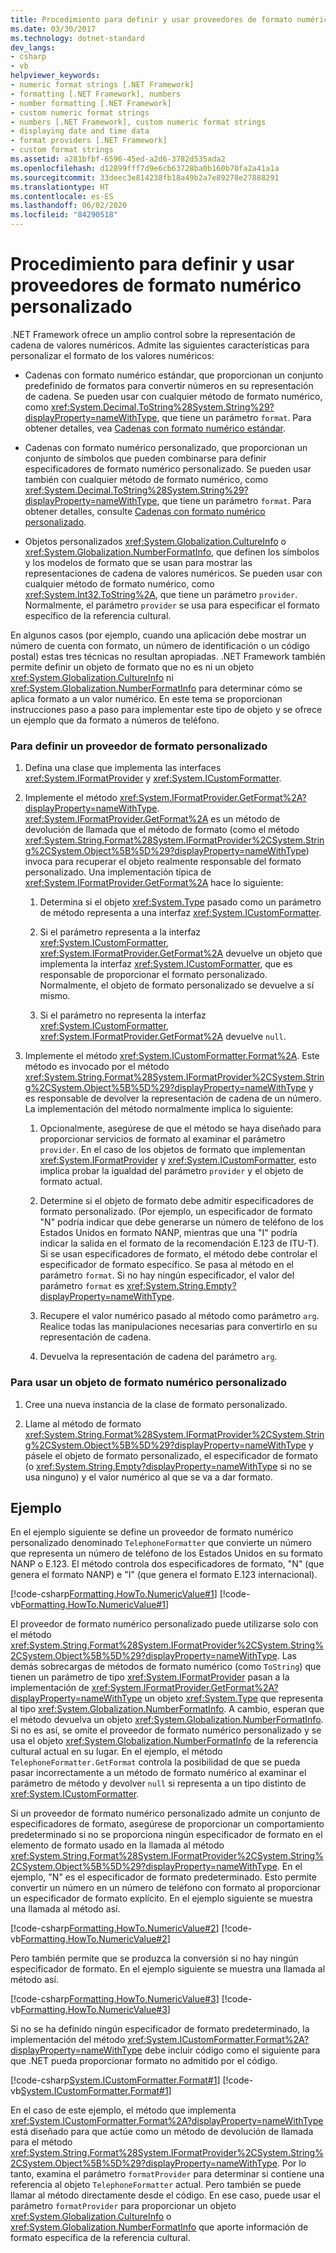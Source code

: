 ```yaml
---
title: Procedimiento para definir y usar proveedores de formato numérico personalizado
ms.date: 03/30/2017
ms.technology: dotnet-standard
dev_langs:
- csharp
- vb
helpviewer_keywords:
- numeric format strings [.NET Framework]
- formatting [.NET Framework], numbers
- number formatting [.NET Framework]
- custom numeric format strings
- numbers [.NET Framework], custom numeric format strings
- displaying date and time data
- format providers [.NET Framework]
- custom format strings
ms.assetid: a281bfbf-6596-45ed-a2d6-3782d535ada2
ms.openlocfilehash: d12899fff7d9e6cb63728ba0b160b70fa2a41a1a
ms.sourcegitcommit: 33deec3e814238fb18a49b2a7e89278e27888291
ms.translationtype: HT
ms.contentlocale: es-ES
ms.lasthandoff: 06/02/2020
ms.locfileid: "84290518"
---
```

# <a name="how-to-define-and-use-custom-numeric-format-providers"></a>Procedimiento para definir y usar proveedores de formato numérico personalizado
.NET Framework ofrece un amplio control sobre la representación de cadena de valores numéricos. Admite las siguientes características para personalizar el formato de los valores numéricos:  
  
- Cadenas con formato numérico estándar, que proporcionan un conjunto predefinido de formatos para convertir números en su representación de cadena. Se pueden usar con cualquier método de formato numérico, como <xref:System.Decimal.ToString%28System.String%29?displayProperty=nameWithType>, que tiene un parámetro `format`. Para obtener detalles, vea [Cadenas con formato numérico estándar](standard-numeric-format-strings.md).  
  
- Cadenas con formato numérico personalizado, que proporcionan un conjunto de símbolos que pueden combinarse para definir especificadores de formato numérico personalizado. Se pueden usar también con cualquier método de formato numérico, como <xref:System.Decimal.ToString%28System.String%29?displayProperty=nameWithType>, que tiene un parámetro `format`. Para obtener detalles, consulte [Cadenas con formato numérico personalizado](custom-numeric-format-strings.md).  
  
- Objetos personalizados <xref:System.Globalization.CultureInfo> o <xref:System.Globalization.NumberFormatInfo>, que definen los símbolos y los modelos de formato que se usan para mostrar las representaciones de cadena de valores numéricos. Se pueden usar con cualquier método de formato numérico, como <xref:System.Int32.ToString%2A>, que tiene un parámetro `provider`. Normalmente, el parámetro `provider` se usa para especificar el formato específico de la referencia cultural.  
  
 En algunos casos (por ejemplo, cuando una aplicación debe mostrar un número de cuenta con formato, un número de identificación o un código postal) estas tres técnicas no resultan apropiadas. .NET Framework también permite definir un objeto de formato que no es ni un objeto <xref:System.Globalization.CultureInfo> ni <xref:System.Globalization.NumberFormatInfo> para determinar cómo se aplica formato a un valor numérico. En este tema se proporcionan instrucciones paso a paso para implementar este tipo de objeto y se ofrece un ejemplo que da formato a números de teléfono.  
  
### <a name="to-define-a-custom-format-provider"></a>Para definir un proveedor de formato personalizado  
  
1. Defina una clase que implementa las interfaces <xref:System.IFormatProvider> y <xref:System.ICustomFormatter>.  
  
2. Implemente el método <xref:System.IFormatProvider.GetFormat%2A?displayProperty=nameWithType>. <xref:System.IFormatProvider.GetFormat%2A> es un método de devolución de llamada que el método de formato (como el método <xref:System.String.Format%28System.IFormatProvider%2CSystem.String%2CSystem.Object%5B%5D%29?displayProperty=nameWithType>) invoca para recuperar el objeto realmente responsable del formato personalizado. Una implementación típica de <xref:System.IFormatProvider.GetFormat%2A> hace lo siguiente:  
  
    1. Determina si el objeto <xref:System.Type> pasado como un parámetro de método representa a una interfaz <xref:System.ICustomFormatter>.  
  
    2. Si el parámetro representa a la interfaz <xref:System.ICustomFormatter>, <xref:System.IFormatProvider.GetFormat%2A> devuelve un objeto que implementa la interfaz <xref:System.ICustomFormatter>, que es responsable de proporcionar el formato personalizado. Normalmente, el objeto de formato personalizado se devuelve a sí mismo.  
  
    3. Si el parámetro no representa la interfaz <xref:System.ICustomFormatter>, <xref:System.IFormatProvider.GetFormat%2A> devuelve `null`.  
  
3. Implemente el método <xref:System.ICustomFormatter.Format%2A>. Este método es invocado por el método <xref:System.String.Format%28System.IFormatProvider%2CSystem.String%2CSystem.Object%5B%5D%29?displayProperty=nameWithType> y es responsable de devolver la representación de cadena de un número. La implementación del método normalmente implica lo siguiente:  
  
    1. Opcionalmente, asegúrese de que el método se haya diseñado para proporcionar servicios de formato al examinar el parámetro `provider`. En el caso de los objetos de formato que implementan <xref:System.IFormatProvider> y <xref:System.ICustomFormatter>, esto implica probar la igualdad del parámetro `provider` y el objeto de formato actual.  
  
    2. Determine si el objeto de formato debe admitir especificadores de formato personalizado. (Por ejemplo, un especificador de formato "N" podría indicar que debe generarse un número de teléfono de los Estados Unidos en formato NANP, mientras que una "I" podría indicar la salida en el formato de la recomendación E.123 de ITU-T). Si se usan especificadores de formato, el método debe controlar el especificador de formato específico. Se pasa al método en el parámetro `format`. Si no hay ningún especificador, el valor del parámetro `format` es <xref:System.String.Empty?displayProperty=nameWithType>.  
  
    3. Recupere el valor numérico pasado al método como parámetro `arg`. Realice todas las manipulaciones necesarias para convertirlo en su representación de cadena.  
  
    4. Devuelva la representación de cadena del parámetro `arg`.  
  
### <a name="to-use-a-custom-numeric-formatting-object"></a>Para usar un objeto de formato numérico personalizado  
  
1. Cree una nueva instancia de la clase de formato personalizado.  
  
2. Llame al método de formato <xref:System.String.Format%28System.IFormatProvider%2CSystem.String%2CSystem.Object%5B%5D%29?displayProperty=nameWithType> y pásele el objeto de formato personalizado, el especificador de formato (o <xref:System.String.Empty?displayProperty=nameWithType> si no se usa ninguno) y el valor numérico al que se va a dar formato.  
  
## <a name="example"></a>Ejemplo  
 En el ejemplo siguiente se define un proveedor de formato numérico personalizado denominado `TelephoneFormatter` que convierte un número que representa un número de teléfono de los Estados Unidos en su formato NANP o E.123. El método controla dos especificadores de formato, "N" (que genera el formato NANP) e "I" (que genera el formato E.123 internacional).  
  
 [!code-csharp[Formatting.HowTo.NumericValue#1](../../../samples/snippets/csharp/VS_Snippets_CLR/Formatting.HowTo.NumericValue/cs/Telephone1.cs#1)]
 [!code-vb[Formatting.HowTo.NumericValue#1](../../../samples/snippets/visualbasic/VS_Snippets_CLR/Formatting.HowTo.NumericValue/vb/Telephone1.vb#1)]  
  
 El proveedor de formato numérico personalizado puede utilizarse solo con el método <xref:System.String.Format%28System.IFormatProvider%2CSystem.String%2CSystem.Object%5B%5D%29?displayProperty=nameWithType>. Las demás sobrecargas de métodos de formato numérico (como `ToString`) que tienen un parámetro de tipo <xref:System.IFormatProvider> pasan a la implementación de <xref:System.IFormatProvider.GetFormat%2A?displayProperty=nameWithType> un objeto <xref:System.Type> que representa al tipo <xref:System.Globalization.NumberFormatInfo>. A cambio, esperan que el método devuelva un objeto <xref:System.Globalization.NumberFormatInfo>. Si no es así, se omite el proveedor de formato numérico personalizado y se usa el objeto <xref:System.Globalization.NumberFormatInfo> de la referencia cultural actual en su lugar. En el ejemplo, el método `TelephoneFormatter.GetFormat` controla la posibilidad de que se pueda pasar incorrectamente a un método de formato numérico al examinar el parámetro de método y devolver `null` si representa a un tipo distinto de <xref:System.ICustomFormatter>.  
  
 Si un proveedor de formato numérico personalizado admite un conjunto de especificadores de formato, asegúrese de proporcionar un comportamiento predeterminado si no se proporciona ningún especificador de formato en el elemento de formato usado en la llamada al método <xref:System.String.Format%28System.IFormatProvider%2CSystem.String%2CSystem.Object%5B%5D%29?displayProperty=nameWithType>. En el ejemplo, "N" es el especificador de formato predeterminado. Esto permite convertir un número en un número de teléfono con formato al proporcionar un especificador de formato explícito. En el ejemplo siguiente se muestra una llamada al método así.  
  
 [!code-csharp[Formatting.HowTo.NumericValue#2](../../../samples/snippets/csharp/VS_Snippets_CLR/Formatting.HowTo.NumericValue/cs/Telephone1.cs#2)]
 [!code-vb[Formatting.HowTo.NumericValue#2](../../../samples/snippets/visualbasic/VS_Snippets_CLR/Formatting.HowTo.NumericValue/vb/Telephone1.vb#2)]  
  
 Pero también permite que se produzca la conversión si no hay ningún especificador de formato. En el ejemplo siguiente se muestra una llamada al método así.  
  
 [!code-csharp[Formatting.HowTo.NumericValue#3](../../../samples/snippets/csharp/VS_Snippets_CLR/Formatting.HowTo.NumericValue/cs/Telephone1.cs#3)]
 [!code-vb[Formatting.HowTo.NumericValue#3](../../../samples/snippets/visualbasic/VS_Snippets_CLR/Formatting.HowTo.NumericValue/vb/Telephone1.vb#3)]  
  
 Si no se ha definido ningún especificador de formato predeterminado, la implementación del método <xref:System.ICustomFormatter.Format%2A?displayProperty=nameWithType> debe incluir código como el siguiente para que .NET pueda proporcionar formato no admitido por el código.  
  
 [!code-csharp[System.ICustomFormatter.Format#1](../../../samples/snippets/csharp/VS_Snippets_CLR_System/system.ICustomFormatter.Format/cs/format.cs#1)]
 [!code-vb[System.ICustomFormatter.Format#1](../../../samples/snippets/visualbasic/VS_Snippets_CLR_System/system.ICustomFormatter.Format/vb/Format.vb#1)]  
  
 En el caso de este ejemplo, el método que implementa <xref:System.ICustomFormatter.Format%2A?displayProperty=nameWithType> está diseñado para que actúe como un método de devolución de llamada para el método <xref:System.String.Format%28System.IFormatProvider%2CSystem.String%2CSystem.Object%5B%5D%29?displayProperty=nameWithType>. Por lo tanto, examina el parámetro `formatProvider` para determinar si contiene una referencia al objeto `TelephoneFormatter` actual. Pero también se puede llamar al método directamente desde el código. En ese caso, puede usar el parámetro `formatProvider` para proporcionar un objeto <xref:System.Globalization.CultureInfo> o <xref:System.Globalization.NumberFormatInfo> que aporte información de formato específica de la referencia cultural.
